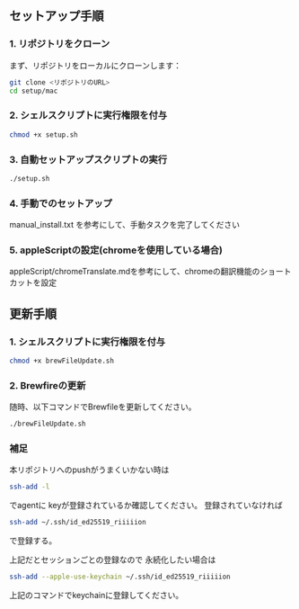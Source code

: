 ## セットアップ手順

### 1. リポジトリをクローン
まず、リポジトリをローカルにクローンします：

```bash
git clone <リポジトリのURL>
cd setup/mac
```
### 2. シェルスクリプトに実行権限を付与

```bash
chmod +x setup.sh
```
### 3. 自動セットアップスクリプトの実行

```bash
./setup.sh
```
### 4. 手動でのセットアップ
manual_install.txt を参考にして、手動タスクを完了してください

### 5. appleScriptの設定(chromeを使用している場合)
appleScript/chromeTranslate.mdを参考にして、chromeの翻訳機能のショートカットを設定



## 更新手順
### 1. シェルスクリプトに実行権限を付与
```bash
chmod +x brewFileUpdate.sh
```

### 2. Brewfireの更新
随時、以下コマンドでBrewfileを更新してください。
```bash
./brewFileUpdate.sh
```

### 補足
本リポジトリへのpushがうまくいかない時は
```bash
ssh-add -l
```
でagentに keyが登録されているか確認してください。
登録されていなければ
```bash
ssh-add ~/.ssh/id_ed25519_riiiiion
```
で登録する。

上記だとセッションごとの登録なので
永続化したい場合は
```bash
ssh-add --apple-use-keychain ~/.ssh/id_ed25519_riiiiion
```
上記のコマンドでkeychainに登録してください。